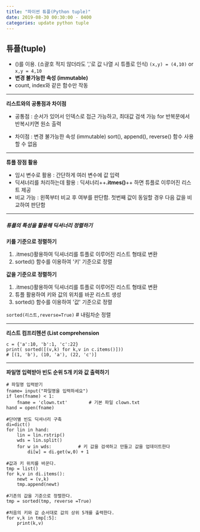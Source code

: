 ```yaml
---
title: "파이썬 튜플(Python tuple)"
date: 2019-08-30 00:30:00 - 0400
categories: update python tuple 
---
```


## 튜플(tuple)
- ()를 이용. (소괄호 적지 않더라도 ','로 값 나열 시 튜플로 인식)
 `(x,y) = (4,10)` or `x,y = 4,10`
- **변경 불가능한 속성 (immutable)**
- count, index와 같은 함수만 작동

- - -

**리스트와의 공통점과 차이점**
- 공통점 : 순서가 있어서 인덱스로 접근 가능하고, 최대값 검색 가능
for 반복문에서 반복시키면 원소 출력
        
- 차이점 : 변경 불가능한 속성 (immutable)
sort(), append(), reverse() 함수 사용할 수 없음

- - -


**튜플 장점 활용**
- 임시 변수로 활용 : 간단하게 여러 변수에 값 입력
- 딕셔너리를 처리하는데 활용 : 딕셔너리++**.itmes()**++ 하면 튜플로 이루어진 리스트 제공
- 비교 가능 : 왼쪽부터 비교 후 여부를 판단함. 첫번째 값이 동일할 경우 다음 값을 비교하여 판단함


- - -

##### **튜플의 특성을 활용해 딕셔너리 정렬하기**

**키를 기준으로 정렬하기**
1. .itmes()활용하여 딕셔너리를 튜플로 이루어진 리스트 형태로 변환
2. sorted() 함수를 이용하여 '키' 기준으로 정렬

**값을 기준으로 정렬하기**
1. .itmes()활용하여 딕셔너리를 튜플로 이루어진 리스트 형태로 변환
2. 튜플 활용하여 키와 값의 위치를 바꾼 리스트 생성
3. sorted() 함수를 이용하여 '값' 기준으로 정렬

`sorted(리스트,reverse=True)` # 내림차순 정렬

- - -

**리스트 컴프리헨션 (List comprehension**

```
c = {'a':10, 'b':1, 'c':22}
print( sorted([(v,k) for k,v in c.items()]))
# [(1, 'b'), (10, 'a'), (22, 'c')]
```
- - -

**파일명 입력받아 빈도 순위 5개 키와 값 출력하기**

```
# 파일명 입력받기
fname= input("파일명을 입력하세요")
if len(fname) < 1:
    fname = 'clown.txt'		   # 기본 파일 clown.txt
hand = open(fname)

#단어별 빈도 딕셔너리 구축
di=dict()
for lin in hand:
    lin = lin.rstrip()
    wds = lin.split()
    for w in wds:		   # 키 값을 검색하고 만들고 값을 업데이트한다
        di[w] = di.get(w,0) + 1

#값과 키 위치를 바꾼다.
tmp = list()
for k,v in di.items():
    newt = (v,k)
    tmp.append(newt)

#기존의 값을 기준으로 정렬한다.
tmp = sorted(tmp, reverse =True)

#처음의 키와 값 순서대로 값의 상위 5개를 출력한다.
for v,k in tmp[:5]:
    print(k,v)
```

